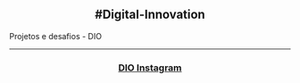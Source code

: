 <h2 align="center">#Digital-Innovation</h2>
<p>Projetos e desafios - DIO</p>

___

<h3 align="center">
  <a href="#DIO-Instagram">DIO Instagram</a>
</h3>
